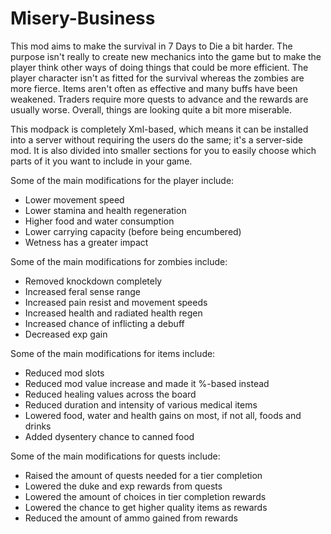 # Misery-Business
This mod aims to make the survival in 7 Days to Die a bit harder. The purpose isn't really to create new mechanics into the game but to make the player think other ways of doing things that could be more efficient. The player character isn't as fitted for the survival whereas the zombies are more fierce. Items aren't often as effective and many buffs have been weakened. Traders require more quests to advance and the rewards are usually worse. Overall, things are looking quite a bit more miserable.

This modpack is completely Xml-based, which means it can be installed into a server without requiring the users do the same; it's a server-side mod. It is also divided into smaller sections for you to easily choose which parts of it you want to include in your game.

Some of the main modifications for the player include:
- Lower movement speed
- Lower stamina and health regeneration
- Higher food and water consumption
- Lower carrying capacity (before being encumbered)
- Wetness has a greater impact

Some of the main modifications for zombies include:
- Removed knockdown completely
- Increased feral sense range
- Increased pain resist and movement speeds
- Increased health and radiated health regen
- Increased chance of inflicting a debuff
- Decreased exp gain

Some of the main modifications for items include:
- Reduced mod slots
- Reduced mod value increase and made it %-based instead
- Reduced healing values across the board
- Reduced duration and intensity of various medical items
- Lowered food, water and health gains on most, if not all, foods and drinks
- Added dysentery chance to canned food

Some of the main modifications for quests include:
- Raised the amount of quests needed for a tier completion
- Lowered the duke and exp rewards from quests
- Lowered the amount of choices in tier completion rewards
- Lowered the chance to get higher quality items as rewards
- Reduced the amount of ammo gained from rewards
